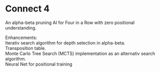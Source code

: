 # Connect 4
An alpha-beta pruning AI for Four in a Row with zero positional understanding.

Enhancements:   
Iterativ search algorithm for depth selection in alpha-beta.   
Transposition table.   
Monte Carlo Tree Search (MCTS) implementation as an alternativ search algorithm.  
Neural Net for positional training   



